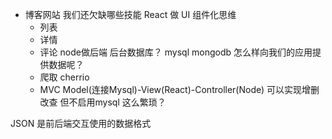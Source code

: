 - 博客网站  我们还欠缺哪些技能
    React 做 UI  组件化思维
    - 列表
    - 详情
    - 评论
    node做后端  后台数据库？ mysql  mongodb
    怎么样向我们的应用提供数据呢？
    - 爬取  cherrio
    - MVC  Model(连接Mysql)-View(React)-Controller(Node)
    可以实现增删改查 但不启用mysql 这么繁琐？
    

JSON  是前后端交互使用的数据格式 